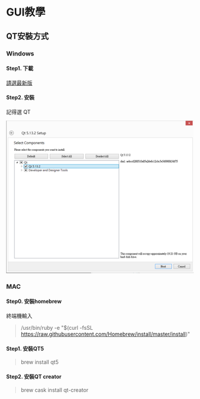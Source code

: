 # GUI教學

## QT安裝方式

### Windows

#### Step1. 下載

[請選最新版](https://download.qt.io/archive/qt/)

#### Step2. 安裝

記得選 QT

![](https://github.com/grand-coder/stmicro3/raw/master/qtstep1.png)

### MAC

#### Step0. 安裝homebrew

終端機輸入

> /usr/bin/ruby -e "$(curl -fsSL https://raw.githubusercontent.com/Homebrew/install/master/install)"

#### Step1. 安裝QT5

> brew install qt5

#### Step2. 安裝QT creator

> brew cask install qt-creator
